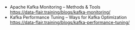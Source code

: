 * Apache Kafka Monitoring – Methods & Tools</br>
https://data-flair.training/blogs/kafka-monitoring/</br>
* Kafka Performance Tuning – Ways for Kafka Optimization </br>
https://data-flair.training/blogs/kafka-performance-tuning/</br>
